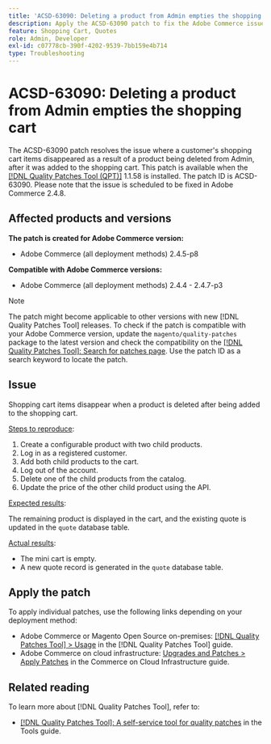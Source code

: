 ```yaml
---
title: 'ACSD-63090: Deleting a product from Admin empties the shopping cart'
description: Apply the ACSD-63090 patch to fix the Adobe Commerce issue where a customer's shopping cart items disappeared as a result of a product being deleted after it was added to the shopping cart.
feature: Shopping Cart, Quotes
role: Admin, Developer
exl-id: c07778cb-390f-4202-9539-7bb159e4b714
type: Troubleshooting
---
```

# ACSD-63090: Deleting a product from Admin empties the shopping cart

The ACSD-63090 patch resolves the issue where a customer's shopping cart items disappeared as a result of a product being deleted from Admin, after it was added to the shopping cart. This patch is available when the [[!DNL Quality Patches Tool (QPT)]](/help/tools/quality-patches-tool/quality-patches-tool-to-self-serve-quality-patches.md) 1.1.58 is installed. The patch ID is ACSD-63090. Please note that the issue is scheduled to be fixed in Adobe Commerce 2.4.8.

## Affected products and versions

**The patch is created for Adobe Commerce version:**

* Adobe Commerce (all deployment methods) 2.4.5-p8

**Compatible with Adobe Commerce versions:**

* Adobe Commerce (all deployment methods) 2.4.4 - 2.4.7-p3

>[!NOTE]
>
>The patch might become applicable to other versions with new [!DNL Quality Patches Tool] releases. To check if the patch is compatible with your Adobe Commerce version, update the `magento/quality-patches` package to the latest version and check the compatibility on the [[!DNL Quality Patches Tool]: Search for patches page](https://experienceleague.adobe.com/tools/commerce-quality-patches/index.html). Use the patch ID as a search keyword to locate the patch.

## Issue

Shopping cart items disappear when a product is deleted after being added to the shopping cart.

<u>Steps to reproduce</u>:

1. Create a configurable product with two child products.
1. Log in as a registered customer.
1. Add both child products to the cart.
1. Log out of the account.
1. Delete one of the child products from the catalog.
1. Update the price of the other child product using the API.

<u>Expected results</u>:

The remaining product is displayed in the cart, and the existing quote is updated in the `quote` database table.

<u>Actual results</u>:

* The mini cart is empty.
* A new quote record is generated in the `quote` database table.

## Apply the patch

To apply individual patches, use the following links depending on your deployment method:

* Adobe Commerce or Magento Open Source on-premises: [[!DNL Quality Patches Tool] > Usage](/help/tools/quality-patches-tool/usage.md) in the [!DNL Quality Patches Tool] guide.
* Adobe Commerce on cloud infrastructure: [Upgrades and Patches > Apply Patches](https://experienceleague.adobe.com/docs/commerce-cloud-service/user-guide/develop/upgrade/apply-patches.html) in the Commerce on Cloud Infrastructure guide.

## Related reading

To learn more about [!DNL Quality Patches Tool], refer to:

* [[!DNL Quality Patches Tool]: A self-service tool for quality patches](/help/tools/quality-patches-tool/quality-patches-tool-to-self-serve-quality-patches.md) in the Tools guide.
